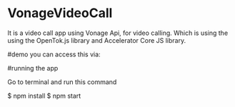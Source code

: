 # VonageVideoCall

It is a video call app using Vonage Api, for video calling. Which is using the using the OpenTok.js library and Accelerator Core JS library. 

#demo
you can access this via: 


#running the app

Go to terminal and run this command

$ npm install
$ npm start
